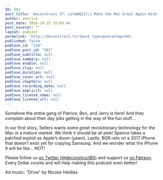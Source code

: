 ```yaml
---
ID: 501
post_title: 'Deconstruct 57: Let&#8217;s Make the Mac Great Again With Unicorn Tears'
author: patrice
post_date: 2016-10-25 10:09:44
post_excerpt: ""
layout: podcast
permalink: 'http://deconstruct.tv/?post_type=podcast&p=501'
published: false
podlove_id: "220"
podlove_post_id: "501"
podlove_subtitle: null
podlove_summary: null
podlove_enable: null
podlove_slug: null
podlove_duration: null
podlove_cover_art: null
podlove_chapters: null
podlove_recording_date: null
podlove_explicit: null
podlove_license_name: null
podlove_license_url: null
---
```

<p>Somehow the entire gang of Patrice, Ben, and Jerry is here! And they complain about their day jobs getting in the way of the fun stuff...</p>
<p>In our first story, Sellers wants some great revolutionary technology for the Mac in a mature market. We think it should be all pink! Spence takes a patched exploit as Apple’s doom (yawn).  Lastly, BGR rails on a 2017 iPhone that doesn’t exist yet for copying Samsung. And we wonder what the iPhone 9 will be like... NOT!</p>
<p>
Please follow us <a href="http://twitter.com/deconstructBS">on Twitter (@deconstructBS)</a> and support us <a href="http://patreon.com/deconstruct">on Patreon</a>. Every Dollar counts and will help making this podcast even better!
</p>
<p>Ad music: "Drive" by Nicolai Heidlas</p>